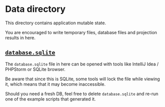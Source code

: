 # Data directory

This directory contains application mutable state.

You are encouraged to write temporary files, database files and projection results in here.

## [`database.sqlite`](./database.sqlite)

The `database.sqlite` file in here can be opened with tools like IntelliJ Idea / PHPStorm or SQLite browser.

Be aware that since this is SQLite, some tools will lock the file while viewing it, which means that it may
become inaccessible.

Should you need a fresh DB, feel free to delete `database.sqlite` and re-run one of the example scripts that
generated it.
